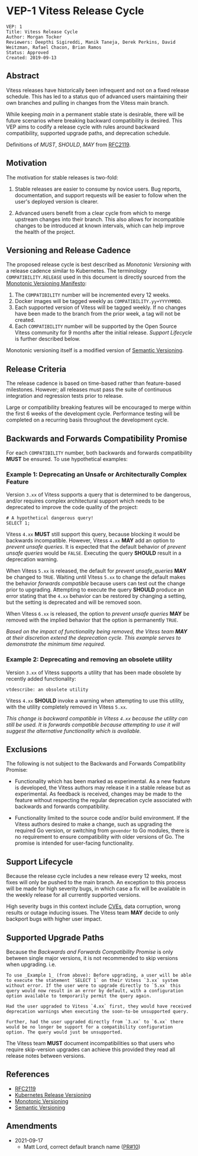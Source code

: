 # VEP-1 Vitess Release Cycle

```
VEP: 1
Title: Vitess Release Cycle
Author: Morgan Tocker
Reviewers: Deepthi Sigireddi, Manik Taneja, Derek Perkins, David Weitzman, Rafael Chacon, Brian Ramos
Status: Approved
Created: 2019-09-13
```

## Abstract

Vitess releases have historically been infrequent and not on a fixed release schedule. This has led to a status quo of advanced users maintaining their own branches and pulling in changes from the Vitess main branch.

While keeping _main_ in a permanent stable state is desirable, there will be future scenarios where breaking backward compatibility is desired. This VEP aims to codify a release cycle with rules around backward compatibility, supported upgrade paths, and deprecation schedule.

Definitions of *MUST*, *SHOULD*, *MAY* from [RFC2119](https://www.ietf.org/rfc/rfc2119.txt).

## Motivation

The motivation for stable releases is two-fold:

1. Stable releases are easier to consume by novice users. Bug reports, documentation, and support requests will be easier to follow when the user's deployed version is clearer.

2. Advanced users benefit from a clear cycle from which to merge upstream changes into their branch. This also allows for incompatible changes to be introduced at known intervals, which can help improve the health of the project.

## Versioning and Release Cadence

The proposed release cycle is best described as _Monotonic Versioning_ with a release cadence similar to Kubernetes. The terminology `COMPATIBILITY.RELEASE` used in this document is directly sourced from the [Monotonic Versioning Manifesto](http://blog.appliedcompscilab.com/monotonic_versioning_manifesto/):

1. The `COMPATIBILITY` number will be incremented every 12 weeks.
2. Docker images will be tagged weekly as `COMPATIBILITY.yy+YYYYMMDD`.
3. Each supported version of Vitess will be tagged weekly. If no changes have been made to the branch from the prior week, a tag will not be created.
4. Each `COMPATIBILITY` number will be supported by the Open Source Vitess community for 9 months after the initial release. _Support Lifecycle_ is further described below.

Monotonic versioning itself is a modified version of [Semantic Versioning](https://semver.org/).

## Release Criteria

The release cadence is based on time-based rather than feature-based milestones. However; all releases must pass the suite of continuous integration and regression tests prior to release.

Large or compatibility breaking features will be encouraged to merge within the first 6 weeks of the development cycle. Performance testing will be completed on a recurring basis throughout the development cycle.

## Backwards and Forwards Compatibility Promise

For each `COMPATIBILITY` number, both backwards and forwards compatibility **MUST** be ensured. To use hypothetical examples:

### Example 1: Deprecating an Unsafe or Architecturally Complex Feature

Version `3.xx` of Vitess supports a query that is determined to be dangerous, and/or requires complex architectural support which needs to be deprecated to improve the code quality of the project:

```
# A hypothetical dangerous query!
SELECT 1;
```

Vitess `4.xx` **MUST** still support this query, because blocking it would be backwards incompatible. However, Vitess `4.xx` **MAY** add an option to _prevent unsafe queries_. It is expected that the default behavior of _prevent unsafe queries_ would be `FALSE`. Executing the query **SHOULD** result in a deprecation warning.

When Vitess `5.xx` is released, the default for _prevent unsafe_queries_ **MAY** be changed to `TRUE`. Waiting until Vitess `5.xx` to change the default makes the behavior _forwards compatible_ because users can test out the change prior to upgrading. Attempting to execute the query **SHOULD** produce an error stating that the `4.xx` behavior can be restored by changing a setting, but the setting is deprecated and will be removed soon.

When Vitess `6.xx` is released, the option to _prevent unsafe queries_ **MAY** be removed with the implied behavior that the option is permanently `TRUE`.

_Based on the impact of functionality being removed, the Vitess team **MAY** at their discretion extend the deprecation cycle. This example serves to demonstrate the minimum time required._

### Example 2: Deprecating and removing an obsolete utility

Version `3.xx` of Vitess supports a utility that has been made obsolete by recently added functionality:

```
vtdescribe: an obsolete utility
```

Vitess `4.xx` **SHOULD** invoke a warning when attempting to use this utility, with the utility completely removed in Vitess `5.xx`.

_This change is backward compatible in Vitess `4.xx` because the utility can still be used. It is forwards compatible because attempting to use it will suggest the alternative functionality which is available._

## Exclusions

The following is not subject to the Backwards and Forwards Compatibility Promise:

* Functionality which has been marked as experimental. As a new feature is developed, the Vitess authors may release it in a stable release but as experimental. As feedback is received, changes may be made to the feature without respecting the regular deprecation cycle associated with backwards and forwards compatibility.

* Functionality limited to the source code and/or build environment. If the Vitess authors desired to make a change, such as upgrading the required Go version, or switching from `govendor` to Go modules, there is no requirement to ensure compatibility with older versions of Go. The promise is intended for user-facing functionality.

## Support Lifecycle

Because the release cycle includes a new release every 12 weeks, most fixes will only be pushed to the main branch. An exception to this process will be made for high severity bugs, in which case a fix will be available in the weekly release for all currently supported versions.

High severity bugs in this context include [CVEs](https://cve.mitre.org/), data corruption, wrong results or outage inducing issues. The Vitess team **MAY** decide to only backport bugs with higher user impact.

## Supported Upgrade Paths

Because the _Backwards and Forwards Compatibility Promise_ is only between single major versions, it is not recommended to skip versions when upgrading. i.e.

	To use _Example 1_ (from above): Before upgrading, a user will be able to execute the statement `SELECT 1` on their Vitess `3.xx` system without error. If the user were to upgrade directly to `5.xx` this query would now result in an error by default, with a configuration option available to temporarily permit the query again.

	Had the user upgraded to Vitess `4.xx` first, they would have received deprecation warnings when executing the soon-to-be unsupported query.

	Further, had the user upgraded directly from `3.xx` to `6.xx` there would be no longer be support for a compatibility configuration option. The query would just be unsupported.

The Vitess team **MUST** document incompatibilities so that users who require skip-version upgrades can achieve this provided they read all release notes between versions.

## References

* [RFC2119](https://www.ietf.org/rfc/rfc2119.txt)
* [Kubernetes Release Versioning](https://github.com/kubernetes/community/blob/master/contributors/design-proposals/release/versioning.md)
* [Monotonic Versioning](http://blog.appliedcompscilab.com/monotonic_versioning_manifesto/)
* [Semantic Versioning](https://semver.org/)

## Amendments

- 2021-09-17
    - Matt Lord, correct default branch name ([PR#10](https://github.com/vitessio/enhancements/pull/10))
